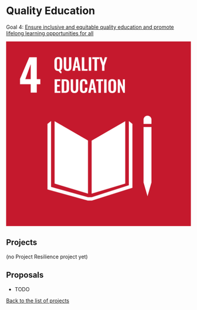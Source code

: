 # Quality Education

Goal 4: [Ensure inclusive and equitable quality education and promote lifelong learning opportunities for all](https://sdgs.un.org/goals/goal4)

[![Goal 4](../images/sdgs/E-WEB-Goal-04.png)](https://sdgs.un.org/goals/goal4)

## Projects

(no Project Resilience project yet)

## Proposals

- TODO

[Back to the list of projects](../README.md)